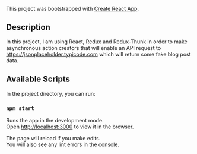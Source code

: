 This project was bootstrapped with [Create React App](https://github.com/facebook/create-react-app).

## Description

In this project, I am using React, Redux and Redux-Thunk in order to make asynchronous action creators that will enable an API request to https://jsonplaceholder.typicode.com which will return some fake blog post data. 

## Available Scripts

In the project directory, you can run:

### `npm start`

Runs the app in the development mode.<br />
Open [http://localhost:3000](http://localhost:3000) to view it in the browser.

The page will reload if you make edits.<br />
You will also see any lint errors in the console.

